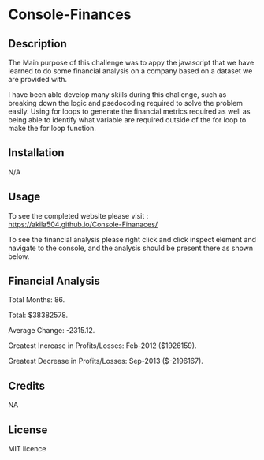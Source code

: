 # Console-Finances 

## Description
The Main purpose of this challenge was to appy the javascript that we have learned to do some financial analysis on a company based on a dataset we are provided with. 

I have been able develop many skills during this challenge, such as breaking down the logic and psedocoding required to solve the problem easily. Using for loops to generate the financial metrics required as well as being able to identify what variable are required outside of the for loop to make the for loop function. 


## Installation

N/A 

## Usage

To see the completed website please visit : https://akila504.github.io/Console-Finanaces/

To see the financial analysis please right click and click inspect element and navigate to the console, and the analysis should be present there as shown below.

Financial Analysis 
----------------
Total Months: 86.

Total: $38382578.

Average Change: -2315.12.

Greatest Increase in Profits/Losses: Feb-2012 ($1926159).

Greatest Decrease in Profits/Losses: Sep-2013 ($-2196167).


## Credits
NA
## License
MIT licence 

